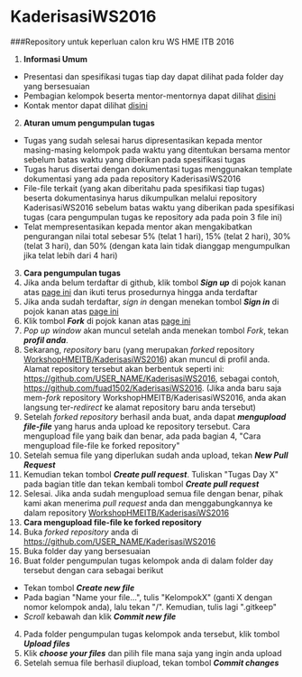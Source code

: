 # KaderisasiWS2016
###Repository untuk keperluan calon kru WS HME ITB 2016
1. **Informasi Umum**
  * Presentasi dan spesifikasi tugas tiap day dapat dilihat pada folder day yang bersesuaian
  * Pembagian kelompok beserta mentor-mentornya dapat dilihat [disini](https://github.com/WorkshopHMEITB/KaderisasiWS2016/blob/master/KelompokCakruWS2016.csv)
  * Kontak mentor dapat dilihat [disini](https://github.com/WorkshopHMEITB/KaderisasiWS2016/blob/master/KontakMentorCakruWS2016.csv)
2. **Aturan umum pengumpulan tugas**
  * Tugas yang sudah selesai harus dipresentasikan kepada mentor masing-masing kelompok pada waktu yang ditentukan bersama mentor sebelum batas waktu yang diberikan pada spesifikasi tugas
  * Tugas harus disertai dengan dokumentasi tugas menggunakan template dokumentasi yang ada pada repository KaderisasiWS2016
  * File-file terkait (yang akan diberitahu pada spesifikasi tiap tugas) beserta dokumentasinya harus dikumpulkan melalui repository KaderisasiWS2016 sebelum batas waktu yang diberikan pada spesifikasi tugas (cara pengumpulan tugas ke repository ada pada poin 3 file ini)
  * Telat mempresentasikan kepada mentor akan mengakibatkan pengurangan nilai total sebesar 5% (telat 1 hari), 15% (telat 2 hari), 30% (telat 3 hari), dan 50% (dengan kata lain tidak dianggap mengumpulkan jika telat lebih dari 4 hari)
3. **Cara pengumpulan tugas**<br  />
 1. Jika anda belum terdaftar di github, klik tombol ***Sign up*** di pojok kanan atas [page ini](https://github.com/WorkshopHMEITB/KaderisasiWS2016) dan ikuti terus prosedurnya hingga anda terdaftar
 2. Jika anda sudah terdaftar, *sign in* dengan menekan tombol ***Sign in*** di pojok kanan atas [page ini](https://github.com/WorkshopHMEITB/KaderisasiWS2016)
 3. Klik tombol ***Fork*** di pojok kanan atas [page ini](https://github.com/WorkshopHMEITB/KaderisasiWS2016)
 4. *Pop up window* akan muncul setelah anda menekan tombol *Fork*, tekan ***profil anda***.
 5. Sekarang, *repository* baru (yang merupakan *forked* repository [WorkshopHMEITB/KaderisasiWS2016](https://github.com/WorkshopHMEITB/KaderisasiWS2016)) akan muncul di profil anda. Alamat repository tersebut akan berbentuk seperti ini: https://github.com/USER_NAME/KaderisasiWS2016, sebagai contoh, https://github.com/fuad1502/KaderisasiWS2016. (Jika anda baru saja mem-*fork* repository WorkshopHMEITB/KaderisasiWS2016, anda akan langsung ter-*redirect* ke alamat repository baru anda tersebut)
 6. Setelah *forked repository* berhasil anda buat, anda dapat ***mengupload file-file*** yang harus anda upload ke repository tersebut. Cara mengupload file yang baik dan benar, ada pada bagian 4, "Cara mengupload file-file ke forked repository"
 7. Setelah semua file yang diperlukan sudah anda upload, tekan ***New Pull Request***
 8. Kemudian tekan tombol ***Create pull request***. Tuliskan "Tugas Day X" pada bagian title dan tekan kembali tombol ***Create pull request***
 9. Selesai. Jika anda sudah mengupload semua file dengan benar, pihak kami akan menerima *pull request* anda dan menggabungkannya ke dalam repository [WorkshopHMEITB/KaderisasiWS2016](https://github.com/WorkshopHMEITB/KaderisasiWS2016)
4. **Cara mengupload file-file ke forked repository**
 1. Buka *forked repository* anda di https://github.com/USER_NAME/KaderisasiWS2016
 2. Buka folder day yang bersesuaian
 3. Buat folder pengumpulan tugas kelompok anda di dalam folder day tersebut dengan cara sebagai berikut
  * Tekan tombol ***Create new file***
  * Pada bagian "Name your file...", tulis "KelompokX" (ganti X dengan nomor kelompok anda), lalu tekan "/". Kemudian, tulis lagi ".gitkeep"
  * *Scroll* kebawah dan klik ***Commit new file***
 4. Pada folder pengumpulan tugas kelompok anda tersebut, klik tombol ***Upload files***
 5. Klik ***choose your files*** dan pilih file mana saja yang ingin anda upload
 6. Setelah semua file berhasil diupload, tekan tombol ***Commit changes***

